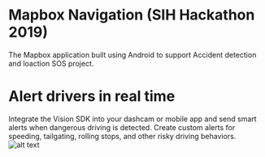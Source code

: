 # Mapbox Navigation (SIH Hackathon 2019)
The Mapbox application built using Android to support Accident detection and loaction SOS project.

# Alert drivers in real time
Integrate the Vision SDK into your dashcam or mobile app and send smart alerts when dangerous driving is detected. Create custom alerts for speeding, tailgating, rolling stops, and other risky driving behaviors.
![alt text](https://assets.website-files.com/5e832e12eb7ca02ee9064d42/5e98328ebb7f966be613b5e1_alerts-callout-img.jpg)


